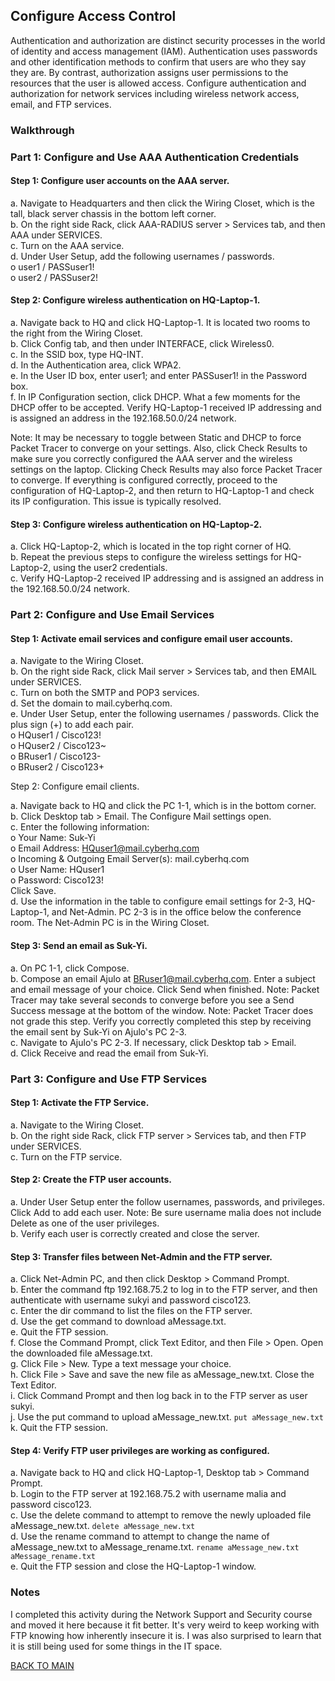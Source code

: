 ## Configure Access Control

Authentication and authorization are distinct security processes in the world of identity and access management (IAM). Authentication uses passwords and other identification methods to confirm that users are who they say they are. By contrast, authorization assigns user permissions to the resources that the user is allowed access. Configure authentication and authorization for network services including wireless network access, email, and FTP services.

### Walkthrough

### Part 1: Configure and Use AAA Authentication Credentials

#### Step 1: Configure user accounts on the AAA server.

a.     Navigate to Headquarters and then click the Wiring Closet, which is the tall, black server chassis in the bottom left corner.  
b.     On the right side Rack, click AAA-RADIUS server > Services tab, and then AAA under SERVICES.  
c.     Turn on the AAA service.  
d.     Under User Setup, add the following usernames / passwords.  
    o    user1 / PASSuser1!  
    o    user2 / PASSuser2!

#### Step 2: Configure wireless authentication on HQ-Laptop-1.

a.     Navigate back to HQ and click HQ-Laptop-1. It is located two rooms to the right from the Wiring Closet.  
b.     Click Config tab, and then under INTERFACE, click Wireless0.  
c.     In the SSID box, type HQ-INT.  
d.     In the Authentication area, click WPA2.  
e.     In the User ID box, enter user1; and enter PASSuser1! in the Password box.  
f.      In IP Configuration section, click DHCP. What a few moments for the DHCP offer to be accepted. Verify HQ-Laptop-1 received IP addressing and is assigned an address in the 192.168.50.0/24 network.

Note: It may be necessary to toggle between Static and DHCP to force Packet Tracer to converge on your settings. Also, click Check Results to make sure you correctly configured the AAA server and the wireless settings on the laptop. Clicking Check Results may also force Packet Tracer to converge. If everything is configured correctly, proceed to the configuration of HQ-Laptop-2, and then return to HQ-Laptop-1 and check its IP configuration. This issue is typically resolved.

#### Step 3: Configure wireless authentication on HQ-Laptop-2.

a.     Click HQ-Laptop-2, which is located in the top right corner of HQ.  
b.     Repeat the previous steps to configure the wireless settings for HQ-Laptop-2, using the user2 credentials.  
c.     Verify HQ-Laptop-2 received IP addressing and is assigned an address in the 192.168.50.0/24 network.

### Part 2: Configure and Use Email Services

#### Step 1: Activate email services and configure email user accounts.

a.     Navigate to the Wiring Closet.  
b.     On the right side Rack, click Mail server > Services tab, and then EMAIL under SERVICES.  
c.     Turn on both the SMTP and POP3 services.  
d.     Set the domain to mail.cyberhq.com.  
e.     Under User Setup, enter the following usernames / passwords. Click the plus sign (+) to add each pair.  
    o    HQuser1 / Cisco123!  
    o    HQuser2 / Cisco123~  
    o    BRuser1 / Cisco123-  
    o    BRuser2 / Cisco123+  

Step 2: Configure email clients.

a.     Navigate back to HQ and click the PC 1-1, which is in the bottom corner.  
b.     Click Desktop tab > Email. The Configure Mail settings open.  
c.     Enter the following information:  
    o    Your Name: Suk-Yi  
    o    Email Address: HQuser1@mail.cyberhq.com  
    o    Incoming & Outgoing Email Server(s): mail.cyberhq.com  
    o    User Name: HQuser1  
    o    Password: Cisco123!  
Click Save.  
d.     Use the information in the table to configure email settings for 2-3, HQ-Laptop-1, and Net-Admin. PC 2-3 is in the office below the conference room. The Net-Admin PC is in the Wiring Closet.

#### Step 3: Send an email as Suk-Yi.

a.     On PC 1-1, click Compose.  
b.     Compose an email Ajulo at BRuser1@mail.cyberhq.com. Enter a subject and email message of your choice. Click Send when finished. Note: Packet Tracer may take several seconds to converge before you see a Send Success message at the bottom of the window. Note: Packet Tracer does not grade this step. Verify you correctly completed this step by receiving the email sent by Suk-Yi on Ajulo's PC 2-3.  
c.     Navigate to Ajulo's PC 2-3. If necessary, click Desktop tab > Email.  
d.     Click Receive and read the email from Suk-Yi.

### Part 3: Configure and Use FTP Services

#### Step 1: Activate the FTP Service.

a.     Navigate to the Wiring Closet.  
b.     On the right side Rack, click FTP server > Services tab, and then FTP under SERVICES.  
c.     Turn on the FTP service.

#### Step 2: Create the FTP user accounts.

a.     Under User Setup enter the follow usernames, passwords, and privileges. Click Add to add each user. Note: Be sure username malia does not include Delete as one of the user privileges.  
b.     Verify each user is correctly created and close the server.

#### Step 3: Transfer files between Net-Admin and the FTP server.

a.     Click Net-Admin PC, and then click Desktop > Command Prompt.  
b.     Enter the command ftp 192.168.75.2 to log in to the FTP server, and then authenticate with username sukyi and password cisco123.  
c.     Enter the dir command to list the files on the FTP server.  
d.     Use the get command to download aMessage.txt.  
e.     Quit the FTP session.  
f.      Close the Command Prompt, click Text Editor, and then File > Open. Open the downloaded file aMessage.txt.  
g.     Click File > New. Type a text message your choice.  
h.     Click File > Save and save the new file as aMessage_new.txt. Close the Text Editor.  
i.      Click Command Prompt and then log back in to the FTP server as user sukyi.  
j.      Use the put command to upload aMessage_new.txt. `put aMessage_new.txt`  
k.     Quit the FTP session.

#### Step 4: Verify FTP user privileges are working as configured.

a.     Navigate back to HQ and click HQ-Laptop-1, Desktop tab > Command Prompt.  
b.     Login to the FTP server at 192.168.75.2 with username malia and password cisco123.  
c.     Use the delete command to attempt to remove the newly uploaded file aMessage_new.txt. `delete aMessage_new.txt`  
d.     Use the rename command to attempt to change the name of aMessage_new.txt to aMessage_rename.txt. `rename aMessage_new.txt aMessage_rename.txt`  
e.     Quit the FTP session and close the HQ-Laptop-1 window.

### Notes

I completed this activity during the Network Support and Security course and moved it here because it fit better. It's very weird to keep working with FTP knowing how inherently insecure it is. I was also surprised to learn that it is still being used for some things in the IT space. 

[BACK TO MAIN](https://github.com/lfost42/networking)